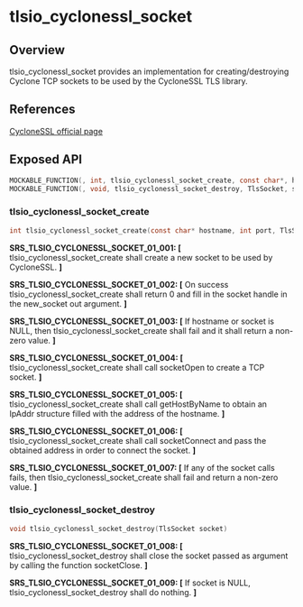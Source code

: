 tlsio_cyclonessl_socket
=============

## Overview

tlsio_cyclonessl_socket provides an implementation for creating/destroying Cyclone TCP sockets to be used by the CycloneSSL TLS library.

## References

[CycloneSSL official page](http://www.oryx-embedded.com/cyclone_ssl.html)

## Exposed API

```c
MOCKABLE_FUNCTION(, int, tlsio_cyclonessl_socket_create, const char*, hostname, int, port, TlsSocket* new_socket);
MOCKABLE_FUNCTION(, void, tlsio_cyclonessl_socket_destroy, TlsSocket, socket);
```

###  tlsio_cyclonessl_socket_create

```c
int tlsio_cyclonessl_socket_create(const char* hostname, int port, TlsSocket* new_socket);
```

**SRS_TLSIO_CYCLONESSL_SOCKET_01_001: [** tlsio_cyclonessl_socket_create shall create a new socket to be used by CycloneSSL. **]**

**SRS_TLSIO_CYCLONESSL_SOCKET_01_002: [** On success tlsio_cyclonessl_socket_create shall return 0 and fill in the socket handle in the new_socket out argument. **]**

**SRS_TLSIO_CYCLONESSL_SOCKET_01_003: [** If hostname or socket is NULL, then tlsio_cyclonessl_socket_create shall fail and it shall return a non-zero value. **]**

**SRS_TLSIO_CYCLONESSL_SOCKET_01_004: [** tlsio_cyclonessl_socket_create shall call socketOpen to create a TCP socket. **]**

**SRS_TLSIO_CYCLONESSL_SOCKET_01_005: [** tlsio_cyclonessl_socket_create shall call getHostByName to obtain an IpAddr structure filled with the address of the hostname. **]**

**SRS_TLSIO_CYCLONESSL_SOCKET_01_006: [** tlsio_cyclonessl_socket_create shall call socketConnect and pass the obtained address in order to connect the socket. **]**

**SRS_TLSIO_CYCLONESSL_SOCKET_01_007: [** If any of the socket calls fails, then tlsio_cyclonessl_socket_create shall fail and return a non-zero value. **]**

###  tlsio_cyclonessl_socket_destroy

```c
void tlsio_cyclonessl_socket_destroy(TlsSocket socket)
```

**SRS_TLSIO_CYCLONESSL_SOCKET_01_008: [** tlsio_cyclonessl_socket_destroy shall close the socket passed as argument by calling the function socketClose. **]**

**SRS_TLSIO_CYCLONESSL_SOCKET_01_009: [** If socket is NULL, tlsio_cyclonessl_socket_destroy shall do nothing. **]**
